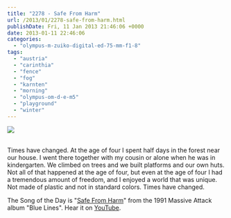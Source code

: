 ```yaml
---
title: "2278 - Safe From Harm"
url: /2013/01/2278-safe-from-harm.html
publishDate: Fri, 11 Jan 2013 21:46:06 +0000
date: 2013-01-11 22:46:06
categories: 
  - "olympus-m-zuiko-digital-ed-75-mm-f1-8"
tags: 
  - "austria"
  - "carinthia"
  - "fence"
  - "fog"
  - "karnten"
  - "morning"
  - "olympus-om-d-e-m5"
  - "playground"
  - "winter"
---
```

<div class="container">
<div class="center"><a target="_blank" href="https://d25zfm9zpd7gm5.cloudfront.net/1200x1200/2013/20130111_080512_lr.jpg"><img src="https://d25zfm9zpd7gm5.cloudfront.net/0600x0600/2013/20130111_080512_lr.jpg" /></a></div>
</div>
<br />

Times have changed. At the age of four I spent half days in the forest near our house. I went there together with my cousin or alone when he was in kindergarten. We climbed on trees and we built platforms and our own huts. Not all of that happened at the age of four, but even at the age of four I had a tremendous amount of freedom, and I enjoyed a world that was unique. Not made of plastic and not in standard colors. Times have changed.

 The Song of the Day is "<a href="http://www.lyricsmode.com/lyrics/m/massive_attack/safefrom_harm.html" target="_blank">Safe From Harm</a>" from the 1991 Massive Attack album "Blue Lines". Hear it on <a href="http://www.youtube.com/watch?v=Gpim0FdylFA" target="_blank">YouTube</a>.
